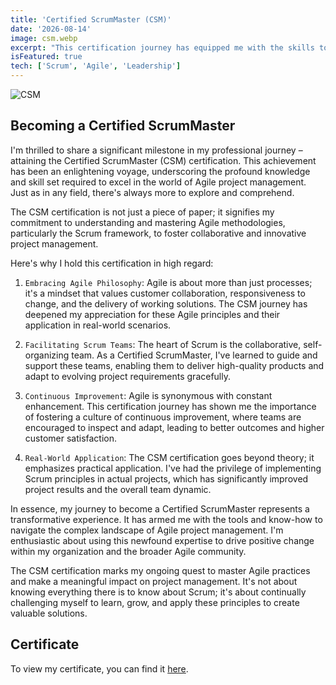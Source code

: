 ```yaml
---
title: 'Certified ScrumMaster (CSM)'
date: '2026-08-14'
image: csm.webp
excerpt: "This certification journey has equipped me with the skills to effectively apply Scrum principles, enhancing project outcomes and customer satisfaction."
isFeatured: true
tech: ['Scrum', 'Agile', 'Leadership']
---
```


![CSM](/images/certs/csm.webp)

## Becoming a Certified ScrumMaster

I'm thrilled to share a significant milestone in my professional journey – attaining the Certified ScrumMaster (CSM) certification. This achievement has been an enlightening voyage, underscoring the profound knowledge and skill set required to excel in the world of Agile project management. Just as in any field, there's always more to explore and comprehend.

The CSM certification is not just a piece of paper; it signifies my commitment to understanding and mastering Agile methodologies, particularly the Scrum framework, to foster collaborative and innovative project management.

Here's why I hold this certification in high regard:

1. `Embracing Agile Philosophy`: Agile is about more than just processes; it's a mindset that values customer collaboration, responsiveness to change, and the delivery of working solutions. The CSM journey has deepened my appreciation for these Agile principles and their application in real-world scenarios.

2. `Facilitating Scrum Teams`: The heart of Scrum is the collaborative, self-organizing team. As a Certified ScrumMaster, I've learned to guide and support these teams, enabling them to deliver high-quality products and adapt to evolving project requirements gracefully.

3. `Continuous Improvement`: Agile is synonymous with constant enhancement. This certification journey has shown me the importance of fostering a culture of continuous improvement, where teams are encouraged to inspect and adapt, leading to better outcomes and higher customer satisfaction.

4. `Real-World Application`: The CSM certification goes beyond theory; it emphasizes practical application. I've had the privilege of implementing Scrum principles in actual projects, which has significantly improved project results and the overall team dynamic.

In essence, my journey to become a Certified ScrumMaster represents a transformative experience. It has armed me with the tools and know-how to navigate the complex landscape of Agile project management. I'm enthusiastic about using this newfound expertise to drive positive change within my organization and the broader Agile community.

The CSM certification marks my ongoing quest to master Agile practices and make a meaningful impact on project management. It's not about knowing everything there is to know about Scrum; it's about continually challenging myself to learn, grow, and apply these principles to create valuable solutions.

## Certificate

To view my certificate, you can find it [here](https://bcert.me/sbppozyri).

